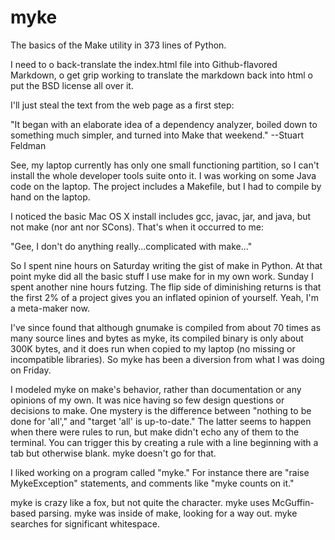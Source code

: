 # myke
The basics of the Make utility in 373 lines of Python.

I need to 
  o  back-translate the index.html file into Github-flavored Markdown,
  o  get grip working to translate the markdown back into html
  o  put the BSD license all over it.
  
I'll just steal the text from the web page as a first step:

"It began with an elaborate idea of a dependency analyzer, boiled down to something much simpler, and turned into Make that weekend."
--Stuart Feldman

See, my laptop currently has only one small functioning partition, so I can't install the whole developer tools suite onto it. I was working on some Java code on the laptop. The project includes a Makefile, but I had to compile by hand on the laptop.

I noticed the basic Mac OS X install includes gcc, javac, jar, and java, but not make (nor ant nor SCons). That's when it occurred to me:

"Gee, I don't do anything really...complicated with make..."

So I spent nine hours on Saturday writing the gist of make in Python. At that point myke did all the basic stuff I use make for in my own work. Sunday I spent another nine hours futzing. The flip side of diminishing returns is that the first 2% of a project gives you an inflated opinion of yourself. Yeah, I'm a meta-maker now.

I've since found that although gnumake is compiled from about 70 times as many source lines and bytes as myke, its compiled binary is only about 300K bytes, and it does run when copied to my laptop (no missing or incompatible libraries). So myke has been a diversion from what I was doing on Friday.

I modeled myke on make's behavior, rather than documentation or any opinions of my own. It was nice having so few design questions or decisions to make. One mystery is the difference between "nothing to be done for 'all'," and "target 'all' is up-to-date." The latter seems to happen when there were rules to run, but make didn't echo any of them to the terminal. You can trigger this by creating a rule with a line beginning with a tab but otherwise blank. myke doesn't go for that.

I liked working on a program called "myke." For instance there are "raise MykeException" statements, and comments like "myke counts on it."

myke is crazy like a fox, but not quite the character.
myke uses McGuffin-based parsing.
myke was inside of make, looking for a way out.
myke searches for significant whitespace.
